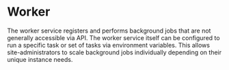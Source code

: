# Worker

The worker service registers and performs background jobs that are not generally accessible via API. The worker service itself can be configured to run a specific task or set of tasks via environment variables. This allows site-administrators to scale background jobs individually depending on their unique instance needs.
